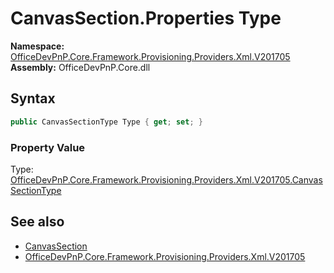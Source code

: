 # CanvasSection.Properties Type
  

**Namespace:** [OfficeDevPnP.Core.Framework.Provisioning.Providers.Xml.V201705](OfficeDevPnP.Core.Framework.Provisioning.Providers.Xml.V201705.md)  
**Assembly:** OfficeDevPnP.Core.dll  
## Syntax
```C#
public CanvasSectionType Type { get; set; }
```

### Property Value
Type: [OfficeDevPnP.Core.Framework.Provisioning.Providers.Xml.V201705.CanvasSectionType](OfficeDevPnP.Core.Framework.Provisioning.Providers.Xml.V201705.CanvasSectionType.md)  

## See also
- [CanvasSection](OfficeDevPnP.Core.Framework.Provisioning.Providers.Xml.V201705.CanvasSection.md) 
- [OfficeDevPnP.Core.Framework.Provisioning.Providers.Xml.V201705](OfficeDevPnP.Core.Framework.Provisioning.Providers.Xml.V201705.md) 
